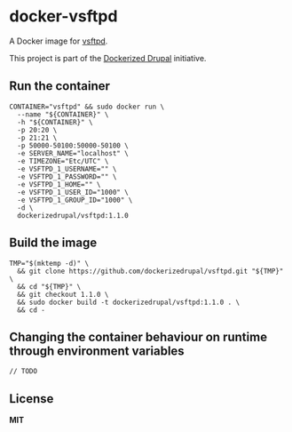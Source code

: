 # docker-vsftpd

A Docker image for [vsftpd](https://security.appspot.com/vsftpd.html).

This project is part of the [Dockerized Drupal](https://dockerizedrupal.com/) initiative.

## Run the container

    CONTAINER="vsftpd" && sudo docker run \
      --name "${CONTAINER}" \
      -h "${CONTAINER}" \
      -p 20:20 \
      -p 21:21 \
      -p 50000-50100:50000-50100 \
      -e SERVER_NAME="localhost" \
      -e TIMEZONE="Etc/UTC" \
      -e VSFTPD_1_USERNAME="" \
      -e VSFTPD_1_PASSWORD="" \
      -e VSFTPD_1_HOME="" \
      -e VSFTPD_1_USER_ID="1000" \
      -e VSFTPD_1_GROUP_ID="1000" \
      -d \
      dockerizedrupal/vsftpd:1.1.0

## Build the image

    TMP="$(mktemp -d)" \
      && git clone https://github.com/dockerizedrupal/vsftpd.git "${TMP}" \
      && cd "${TMP}" \
      && git checkout 1.1.0 \
      && sudo docker build -t dockerizedrupal/vsftpd:1.1.0 . \
      && cd -

## Changing the container behaviour on runtime through environment variables

    // TODO

## License

**MIT**
